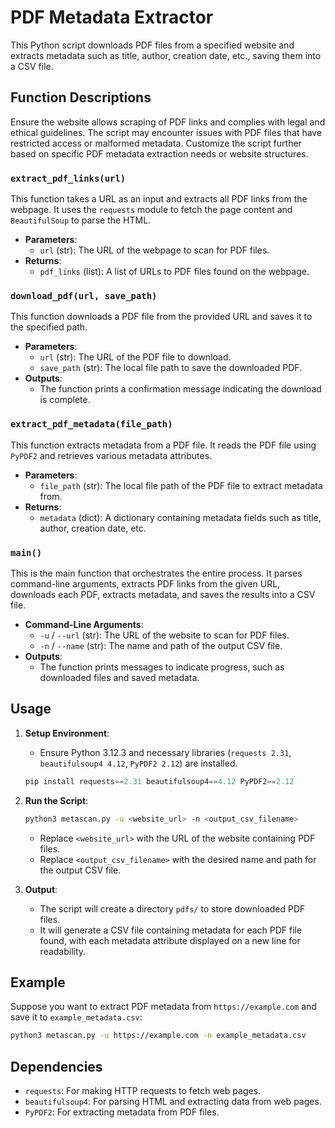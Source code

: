 # PDF Metadata Extractor

This Python script downloads PDF files from a specified website and extracts metadata such as title, author, creation date, etc., saving them into a CSV file.

## Function Descriptions

Ensure the website allows scraping of PDF links and complies with legal and ethical guidelines.
The script may encounter issues with PDF files that have restricted access or malformed metadata.
Customize the script further based on specific PDF metadata extraction needs or website structures.

### `extract_pdf_links(url)`

This function takes a URL as an input and extracts all PDF links from the webpage. It uses the `requests` module to fetch the page content and `BeautifulSoup` to parse the HTML.

- **Parameters**:
  - `url` (str): The URL of the webpage to scan for PDF files.
- **Returns**:
  - `pdf_links` (list): A list of URLs to PDF files found on the webpage.

### `download_pdf(url, save_path)`

This function downloads a PDF file from the provided URL and saves it to the specified path.

- **Parameters**:
  - `url` (str): The URL of the PDF file to download.
  - `save_path` (str): The local file path to save the downloaded PDF.
- **Outputs**:
  - The function prints a confirmation message indicating the download is complete.

### `extract_pdf_metadata(file_path)`

This function extracts metadata from a PDF file. It reads the PDF file using `PyPDF2` and retrieves various metadata attributes.

- **Parameters**:
  - `file_path` (str): The local file path of the PDF file to extract metadata from.
- **Returns**:
  - `metadata` (dict): A dictionary containing metadata fields such as title, author, creation date, etc.

### `main()`

This is the main function that orchestrates the entire process. It parses command-line arguments, extracts PDF links from the given URL, downloads each PDF, extracts metadata, and saves the results into a CSV file.

- **Command-Line Arguments**:
  - `-u` / `--url` (str): The URL of the website to scan for PDF files.
  - `-n` / `--name` (str): The name and path of the output CSV file.
- **Outputs**:
  - The function prints messages to indicate progress, such as downloaded files and saved metadata.

## Usage

1. **Setup Environment**:
    - Ensure Python 3.12.3 and necessary libraries (`requests 2.31`, `beautifulsoup4 4.12`, `PyPDF2 2.12`) are installed.

    ```python
    pip install requests==2.31 beautifulsoup4==4.12 PyPDF2==2.12
    ```

2. **Run the Script**:

    ```bash
    python3 metascan.py -u <website_url> -n <output_csv_filename>
    ```

    - Replace `<website_url>` with the URL of the website containing PDF files.
    - Replace `<output_csv_filename>` with the desired name and path for the output CSV file.

3. **Output**:
    - The script will create a directory `pdfs/` to store downloaded PDF files.
    - It will generate a CSV file containing metadata for each PDF file found, with each metadata attribute displayed on a new line for readability.

## Example

Suppose you want to extract PDF metadata from `https://example.com` and save it to `example_metadata.csv`:

```bash
python3 metascan.py -u https://example.com -n example_metadata.csv
```

## Dependencies

- `requests`: For making HTTP requests to fetch web pages.
- `beautifulsoup4`: For parsing HTML and extracting data from web pages.
- `PyPDF2`: For extracting metadata from PDF files.
